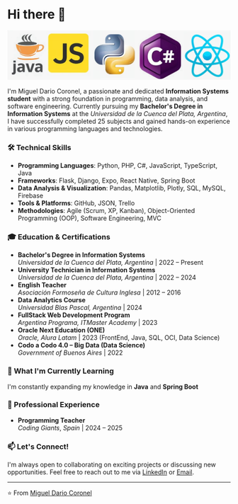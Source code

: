 # Hi there 👋

![Miguel Dario Coronel](./assets/wallpaper.png)

I'm Miguel Dario Coronel, a passionate and dedicated **Information Systems student** with a strong foundation in programming, data analysis, and software engineering. Currently pursuing my **Bachelor's Degree in Information Systems** at the *Universidad de la Cuenca del Plata, Argentina*, I have successfully completed 25 subjects and gained hands-on experience in various programming languages and technologies.

### 🛠️ Technical Skills
- **Programming Languages**: Python, PHP, C#, JavaScript, TypeScript, Java
- **Frameworks**: Flask, Django, Expo, React Native, Spring Boot
- **Data Analysis & Visualization**: Pandas, Matplotlib, Plotly, SQL, MySQL, Firebase
- **Tools & Platforms**: GitHub, JSON, Trello
- **Methodologies**: Agile (Scrum, XP, Kanban), Object-Oriented Programming (OOP), Software Engineering, MVC

### 🎓 Education & Certifications
- **Bachelor's Degree in Information Systems**  
  *Universidad de la Cuenca del Plata, Argentina* | 2022 – Present  
- **University Technician in Information Systems**  
  *Universidad de la Cuenca del Plata, Argentina* | 2022 – 2024
- **English Teacher**  
  *Asociación Formoseña de Cultura Inglesa* | 2012 – 2016  
- **Data Analytics Course**  
  *Universidad Blas Pascal, Argentina* | 2024  
- **FullStack Web Development Program**  
  *Argentina Programa, ITMaster Academy* | 2023  
- **Oracle Next Education (ONE)**  
  *Oracle, Alura Latam* | 2023 (FrontEnd, Java, SQL, OCI, Data Science)  
- **Codo a Codo 4.0 – Big Data (Data Science)**  
  *Government of Buenos Aires* | 2022  

### 🌱 What I'm Currently Learning
I'm constantly expanding my knowledge in **Java** and **Spring Boot**

### 💼 Professional Experience
- **Programming Teacher**  
  *Coding Giants*, *Spain* | 2024 – 2025  

### 📫 Let's Connect!
I'm always open to collaborating on exciting projects or discussing new opportunities. Feel free to reach out to me via [LinkedIn](https://www.linkedin.com/in/dariocoronel) or [Email](mdarioc1998@gmail.com).

---

⭐️ From [Miguel Dario Coronel](https://github.com/SharkDario)
